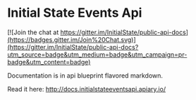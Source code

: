 # Initial State Events Api

[![Join the chat at https://gitter.im/InitialState/public-api-docs](https://badges.gitter.im/Join%20Chat.svg)](https://gitter.im/InitialState/public-api-docs?utm_source=badge&utm_medium=badge&utm_campaign=pr-badge&utm_content=badge)

Documentation is in api blueprint flavored markdown.

Read it here: http://docs.initialstateeventsapi.apiary.io/